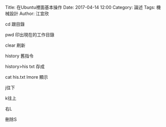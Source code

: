 Title: 在Ubuntu裡面基本操作
Date: 2017-04-14 12:00
Category: 論述
Tags: 機械設計
Author: 江宜欣

cd 跟目錄

pwd 印出現在的工作目錄

clear 刷新

history 舊指令

history>his txt 存成

cat his.txt lmore 顯示

j往下

k往上

右L

刪除S 